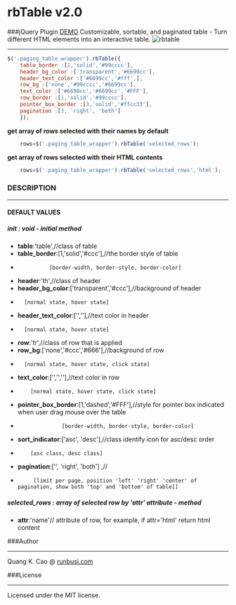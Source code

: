 # rbTable v2.0
###jQuery Plugin [DEMO](http://runbusi.com/script/rbtable/)
Customizable, sortable, and paginated table - Turn different HTML elements into an interactive table.
![rbtable](http://runbusi.com/upload/article/demo_rbtable_color1.jpg)
***
```javascript
$('.paging_table_wrapper').rbTable({
    table_border :[1,'solid','#99cccc'],
    header_bg_color :['transparent','#6699cc'],
    header_text_color :['#6699cc','#fff',],
    row_bg :['none','#99cccc','#6699cc'],
    text_color :['#6699cc','#6699cc','#FFF'],
    row_border :[1,'solid','#99cccc'],
    pointer_box_border :[3,'solid','#ffcc33'],
    pagination :[3, 'right', 'both']
    });
 ```    
**get array of rows selected with their names by default**
```javascript
    rows=$('.paging_table_wrapper').rbTable('selected_rows');
```     
**get array of rows selected with their HTML contents**
```javascript
    rows=$('.paging_table_wrapper').rbTable('selected_rows','html');
```

### DESCRIPTION

***
#### DEFAULT VALUES
##### init : void - initial method
* **table**:'table',//class of table             
* **table_border**:[1,'solid','#ccc'],//the border style of table
*               [border-width, border-style, border-color]
* **header**:'th',//class of header			
* **header_bg_color**:['transparent','#ccc'],//background of header					
*		[normal state, hover state]
* **header_text_color**:['',''],//text color in header
*		[normal state, hover state]		
* **row**:'tr',//class of row that is applied				
* **row_bg**:['none','#ccc','#666'],//background of row					
*		[normal state, hover state, click state]
* **text_color**:['','',''],//text color in row
*		  [normal state, hover state, click state]
* **pointer_box_border**:[1,'dashed','#FFF'],//style for pointer box indicated when user drag mouse over the table						
*                   [border-width, border-style, border-color]
* **sort_indicator**:['asc', 'desc'],//class identify icon for asc/desc order
*		  [asc class, desc class]
* **pagination**:['', 'right', 'both'] ,//
*          [limit per page, position 'left' 'right' 'center' of pagination, show both 'top' and 'bottom' of table]]	
	  
##### selected_rows : array of selected row by 'attr' attribute - method
* **attr**:'name'// attribute of row, for example, if attr='html' return html content

###Author

***
Quang K. Cao @ [runbusi.com](http://runbusi.com)

###License

***
Licensed under the MIT license.

